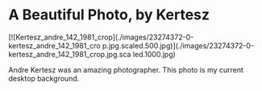 # A Beautiful Photo, by Kertesz

[![Kertesz_andre_142_1981_crop](./images/23274372-0-kertesz_andre_142_1981_cro
p.jpg.scaled.500.jpg)](./images/23274372-0-kertesz_andre_142_1981_crop.jpg.sca
led.1000.jpg)

Andre Kertesz was an amazing photographer. This photo is my current desktop
background.

